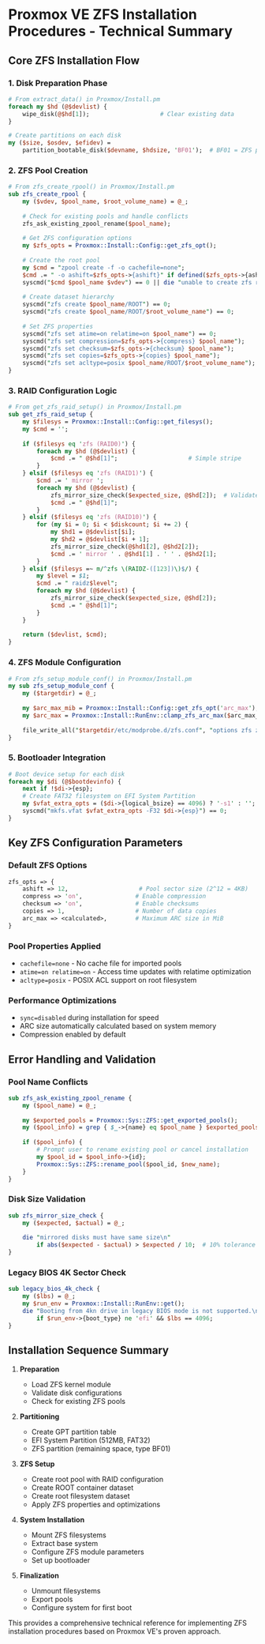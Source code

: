 # Proxmox VE ZFS Installation Procedures - Technical Summary

## Core ZFS Installation Flow

### 1. Disk Preparation Phase
```perl
# From extract_data() in Proxmox/Install.pm
foreach my $hd (@$devlist) {
    wipe_disk(@$hd[1]);                    # Clear existing data
}

# Create partitions on each disk
my ($size, $osdev, $efidev) = 
    partition_bootable_disk($devname, $hdsize, 'BF01');  # BF01 = ZFS partition type
```

### 2. ZFS Pool Creation
```perl
# From zfs_create_rpool() in Proxmox/Install.pm
sub zfs_create_rpool {
    my ($vdev, $pool_name, $root_volume_name) = @_;
    
    # Check for existing pools and handle conflicts
    zfs_ask_existing_zpool_rename($pool_name);
    
    # Get ZFS configuration options
    my $zfs_opts = Proxmox::Install::Config::get_zfs_opt();
    
    # Create the root pool
    my $cmd = "zpool create -f -o cachefile=none";
    $cmd .= " -o ashift=$zfs_opts->{ashift}" if defined($zfs_opts->{ashift});
    syscmd("$cmd $pool_name $vdev") == 0 || die "unable to create zfs root pool\n";
    
    # Create dataset hierarchy
    syscmd("zfs create $pool_name/ROOT") == 0;
    syscmd("zfs create $pool_name/ROOT/$root_volume_name") == 0;
    
    # Set ZFS properties
    syscmd("zfs set atime=on relatime=on $pool_name") == 0;
    syscmd("zfs set compression=$zfs_opts->{compress} $pool_name");
    syscmd("zfs set checksum=$zfs_opts->{checksum} $pool_name");
    syscmd("zfs set copies=$zfs_opts->{copies} $pool_name");
    syscmd("zfs set acltype=posix $pool_name/ROOT/$root_volume_name");
}
```

### 3. RAID Configuration Logic
```perl
# From get_zfs_raid_setup() in Proxmox/Install.pm
sub get_zfs_raid_setup {
    my $filesys = Proxmox::Install::Config::get_filesys();
    my $cmd = '';
    
    if ($filesys eq 'zfs (RAID0)') {
        foreach my $hd (@$devlist) {
            $cmd .= " @$hd[1]";                    # Simple stripe
        }
    } elsif ($filesys eq 'zfs (RAID1)') {
        $cmd .= ' mirror ';
        foreach my $hd (@$devlist) {
            zfs_mirror_size_check($expected_size, @$hd[2]);  # Validate sizes
            $cmd .= " @$hd[1]";
        }
    } elsif ($filesys eq 'zfs (RAID10)') {
        for (my $i = 0; $i < $diskcount; $i += 2) {
            my $hd1 = @$devlist[$i];
            my $hd2 = @$devlist[$i + 1];
            zfs_mirror_size_check(@$hd1[2], @$hd2[2]);
            $cmd .= ' mirror ' . @$hd1[1] . ' ' . @$hd2[1];
        }
    } elsif ($filesys =~ m/^zfs \(RAIDZ-([123])\)$/) {
        my $level = $1;
        $cmd .= " raidz$level";
        foreach my $hd (@$devlist) {
            zfs_mirror_size_check($expected_size, @$hd[2]);
            $cmd .= " @$hd[1]";
        }
    }
    
    return ($devlist, $cmd);
}
```

### 4. ZFS Module Configuration
```perl
# From zfs_setup_module_conf() in Proxmox/Install.pm
my sub zfs_setup_module_conf {
    my ($targetdir) = @_;
    
    my $arc_max_mib = Proxmox::Install::Config::get_zfs_opt('arc_max');
    my $arc_max = Proxmox::Install::RunEnv::clamp_zfs_arc_max($arc_max_mib) * 1024 * 1024;
    
    file_write_all("$targetdir/etc/modprobe.d/zfs.conf", "options zfs zfs_arc_max=$arc_max\n");
}
```

### 5. Bootloader Integration
```perl
# Boot device setup for each disk
foreach my $di (@$bootdevinfo) {
    next if !$di->{esp};
    # Create FAT32 filesystem on EFI System Partition
    my $vfat_extra_opts = ($di->{logical_bsize} == 4096) ? '-s1' : '';
    syscmd("mkfs.vfat $vfat_extra_opts -F32 $di->{esp}") == 0;
}
```

## Key ZFS Configuration Parameters

### Default ZFS Options
```perl
zfs_opts => {
    ashift => 12,                    # Pool sector size (2^12 = 4KB)
    compress => 'on',               # Enable compression
    checksum => 'on',               # Enable checksums  
    copies => 1,                    # Number of data copies
    arc_max => <calculated>,        # Maximum ARC size in MiB
}
```

### Pool Properties Applied
- `cachefile=none` - No cache file for imported pools
- `atime=on relatime=on` - Access time updates with relatime optimization
- `acltype=posix` - POSIX ACL support on root filesystem

### Performance Optimizations
- `sync=disabled` during installation for speed
- ARC size automatically calculated based on system memory
- Compression enabled by default

## Error Handling and Validation

### Pool Name Conflicts
```perl
sub zfs_ask_existing_zpool_rename {
    my ($pool_name) = @_;
    
    my $exported_pools = Proxmox::Sys::ZFS::get_exported_pools();
    my ($pool_info) = grep { $_->{name} eq $pool_name } $exported_pools->@*;
    
    if ($pool_info) {
        # Prompt user to rename existing pool or cancel installation
        my $pool_id = $pool_info->{id};
        Proxmox::Sys::ZFS::rename_pool($pool_id, $new_name);
    }
}
```

### Disk Size Validation
```perl
sub zfs_mirror_size_check {
    my ($expected, $actual) = @_;
    
    die "mirrored disks must have same size\n"
        if abs($expected - $actual) > $expected / 10;  # 10% tolerance
}
```

### Legacy BIOS 4K Sector Check
```perl
sub legacy_bios_4k_check {
    my ($lbs) = @_;
    my $run_env = Proxmox::Install::RunEnv::get();
    die "Booting from 4kn drive in legacy BIOS mode is not supported.\n"
        if $run_env->{boot_type} ne 'efi' && $lbs == 4096;
}
```

## Installation Sequence Summary

1. **Preparation**
   - Load ZFS kernel module
   - Validate disk configurations
   - Check for existing ZFS pools

2. **Partitioning**
   - Create GPT partition table
   - EFI System Partition (512MB, FAT32)
   - ZFS partition (remaining space, type BF01)

3. **ZFS Setup**
   - Create root pool with RAID configuration
   - Create ROOT container dataset
   - Create root filesystem dataset
   - Apply ZFS properties and optimizations

4. **System Installation**
   - Mount ZFS filesystems
   - Extract base system
   - Configure ZFS module parameters
   - Set up bootloader

5. **Finalization**
   - Unmount filesystems
   - Export pools
   - Configure system for first boot

This provides a comprehensive technical reference for implementing ZFS installation procedures based on Proxmox VE's proven approach.